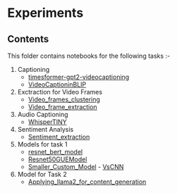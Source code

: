 # Experiments

## Contents

This folder contains notebooks for the following tasks :-

1. Captioning 
    - [timesformer-gpt2-videocaptioning](timesformer-gpt2-videocaptioning.ipynb)  
    - [VideoCaptioninBLIP](VideoCaptioninBLIP.ipynb)
2. Exctraction for Video Frames 
    - [Video_frames_clustering](Video_frames_clustering.ipynb)
    - [Video_frame_extraction](Video_frame_extraction.ipynb)
3. Audio Captioning 
    - [WhisperTINY](WhisperTINY.ipynb)
4. Sentiment Analysis 
    - [Sentiment_extraction](Sentiment_extraction.ipynb)
5. Models for task 1 
    - [resnet_bert_model](resnet_bert_model.ipynb)
    - [Resnet50GUEModel](Resnet50GUEModel.ipynb)
    - [Smaller_Custom_Model](Smaller_Custom_Model.ipynb)
    - [VsCNN](VsCNN.ipynb)
6. Model for Task 2 
    - [Applying_llama2_for_content_generation](Applying_llama2_for_content_generation.ipynb)